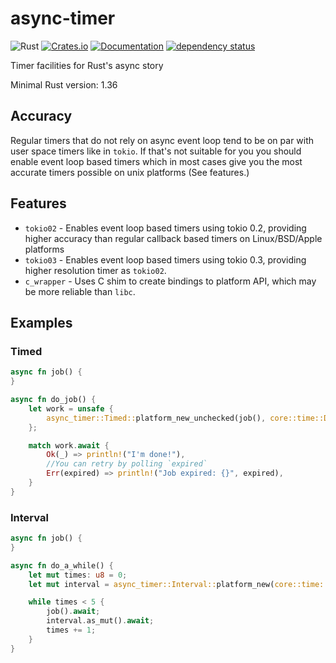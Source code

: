 # async-timer

![Rust](https://github.com/DoumanAsh/async-timer/workflows/Rust/badge.svg?branch=master)
[![Crates.io](https://img.shields.io/crates/v/async-timer.svg)](https://crates.io/crates/async-timer)
[![Documentation](https://docs.rs/async-timer/badge.svg)](https://docs.rs/crate/async-timer/)
[![dependency status](https://deps.rs/crate/async-timer/1.0.0-beta.5/status.svg)](https://deps.rs/crate/async-timer)

Timer facilities for Rust's async story

Minimal Rust version: 1.36

## Accuracy

Regular timers that do not rely on async event loop tend to be on par with user space timers
like in `tokio`.
If that's not suitable for you you should enable event loop based timers which in most cases
give you the most accurate timers possible on unix platforms (See features.)

## Features

- `tokio02` - Enables event loop based timers using tokio 0.2, providing higher accuracy than regular callback based timers on Linux/BSD/Apple platforms
- `tokio03` - Enables event loop based timers using tokio 0.3, providing higher resolution timer as `tokio02`.
- `c_wrapper` - Uses C shim to create bindings to platform API, which may be more reliable than `libc`.

## Examples

### Timed

```rust
async fn job() {
}

async fn do_job() {
    let work = unsafe {
        async_timer::Timed::platform_new_unchecked(job(), core::time::Duration::from_secs(1))
    };

    match work.await {
        Ok(_) => println!("I'm done!"),
        //You can retry by polling `expired`
        Err(expired) => println!("Job expired: {}", expired),
    }
}
```

### Interval

```rust
async fn job() {
}

async fn do_a_while() {
    let mut times: u8 = 0;
    let mut interval = async_timer::Interval::platform_new(core::time::Duration::from_secs(1));

    while times < 5 {
        job().await;
        interval.as_mut().await;
        times += 1;
    }
}
```
